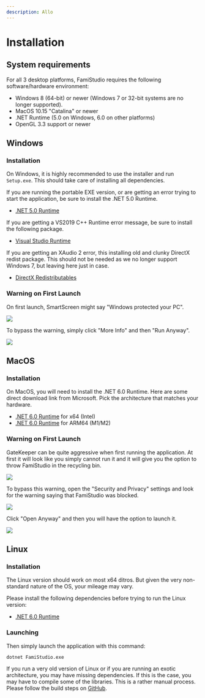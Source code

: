 ```yaml
---
description: Allo
---
```


# Installation

## System requirements

For all 3 desktop platforms, FamiStudio requires the following software/hardware environment:

* Windows 8 (64-bit) or newer (Windows 7 or 32-bit systems are no longer supported).
* MacOS 10.15 "Catalina" or newer
* .NET Runtime (5.0 on Windows, 6.0 on other platforms)
* OpenGL 3.3 support or newer

## Windows

### Installation

On Windows, it is highly recommended to use the installer and run `Setup.exe`. This should take care of installing all dependencies.

If you are running the portable EXE version, or are getting an error trying to start the application, be sure to install the .NET 5.0 Runtime.

* [.NET 5.0 Runtime](https://dotnet.microsoft.com/en-us/download/dotnet/thank-you/runtime-desktop-5.0.17-windows-x64-installer)

If you are getting a VS2019 C++ Runtime error message, be sure to install the following package.

* [Visual Studio Runtime](https://aka.ms/vs/16/release/vc_redist.x86.exe)

If you are getting an XAudio 2 error, this installing old and clunky DirectX redist package. This should not be needed as we no longer support Windows 7, but leaving here just in case.

* [DirectX Redistributables](https://www.microsoft.com/en-us/download/confirmation.aspx?id=8109) 

### Warning on First Launch

On first launch, SmartScreen might say "Windows protected your PC".

![](images/SmartScreen1.png#center)

To bypass the warning, simply click "More Info" and then "Run Anyway".
 
![](images/SmartScreen2.png#center)

## MacOS

### Installation

On MacOS, you will need to install the .NET 6.0 Runtime. Here are some direct download link from Microsoft. Pick the architecture that matches your hardware.

* [.NET 6.0 Runtime](https://dotnet.microsoft.com/en-us/download/dotnet/thank-you/runtime-6.0.19-macos-x64-installer) for x64 (Intel)
* [.NET 6.0 Runtime](https://dotnet.microsoft.com/en-us/download/dotnet/thank-you/runtime-6.0.19-macos-arm64-installer) for ARM64 (M1/M2)

### Warning on First Launch

GateKeeper can be quite aggressive when first running the application. At first it will look like you simply cannot run it and it will give you the option to throw FamiStudio in the recycling bin.

![](images/GateKeeper1.png#center)

To bypass this warning, open the "Security and Privacy" settings and look for the warning saying that FamiStudio was blocked. 

![](images/GateKeeper2.png#center)

Click "Open Anyway" and then you will have the option to launch it.

![](images/GateKeeper3.png#center)

## Linux

### Installation

The Linux version should work on most x64 ditros. But given the very non-standard nature of the OS, your mileage may vary.

Please install the following dependencies before trying to run the Linux version:

* [.NET 6.0 Runtime](https://dotnet.microsoft.com/en-us/download/dotnet/6.0)

### Launching

Then simply launch the application with this command:
```
dotnet FamiStudio.exe
```
If you run a very old version of Linux or if you are running an exotic architecture, you may have missing dependencies. If this is the case, you may have to compile some of the libraries. This is a rather manual process. Please follow the build steps on [GitHub](https://github.com/BleuBleu/FamiStudio). 
